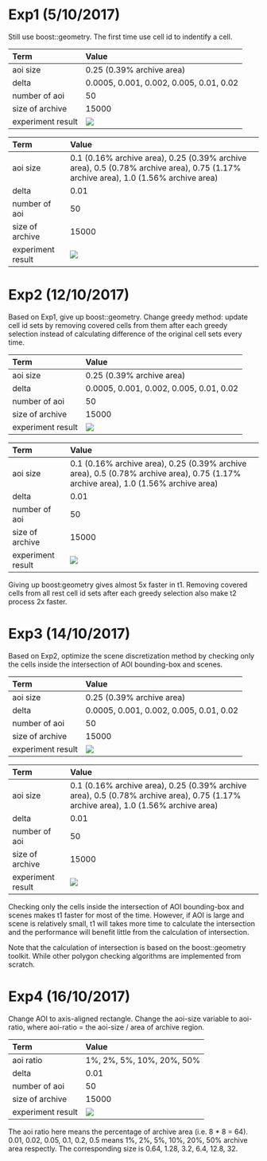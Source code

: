 # Exp1 (5/10/2017)
Still use boost::geometry. The first time use cell id to indentify a cell.

|Term | Value |
|:-|:-|
|aoi size|0.25 (0.39% archive area)|
|delta| 0.0005, 0.001, 0.002, 0.005, 0.01, 0.02|
|number of aoi|50|
|size of archive|15000|
|experiment result|![](1/t-delta.png)|

|Term | Value |
|:-|:-|
|aoi size|0.1 (0.16% archive area), 0.25 (0.39% archive area), 0.5 (0.78% archive area), 0.75 (1.17% archive area), 1.0 (1.56% archive area)|
|delta| 0.01 |
|number of aoi|50|
|size of archive| 15000|
|experiment result|![](1/t-aoi_size.png)|

# Exp2 (12/10/2017)
Based on Exp1, give up boost::geometry. Change greedy method: update cell id sets by removing covered cells from them after each greedy selection instead of calculating difference of the original cell sets every time.

|Term | Value |
|:-|:-|
|aoi size|0.25 (0.39% archive area)|
|delta| 0.0005, 0.001, 0.002, 0.005, 0.01, 0.02|
|number of aoi|50|
|size of archive|15000|
|experiment result|![](2/t-delta.png)|

|Term | Value |
|:-|:-|
|aoi size|0.1 (0.16% archive area), 0.25 (0.39% archive area), 0.5 (0.78% archive area), 0.75 (1.17% archive area), 1.0 (1.56% archive area)|
|delta| 0.01 |
|number of aoi|50|
|size of archive| 15000|
|experiment result|![](2/t-aoi_size.png)|

Giving up boost:geometry gives almost 5x faster in t1. Removing covered cells from all rest cell id sets after each greedy selection also make t2 process 2x faster.

# Exp3 (14/10/2017)
Based on Exp2, optimize the scene discretization method by checking only the cells inside the intersection of AOI bounding-box and scenes.

|Term | Value |
|:-|:-|
|aoi size|0.25 (0.39% archive area)|
|delta| 0.0005, 0.001, 0.002, 0.005, 0.01, 0.02|
|number of aoi|50|
|size of archive|15000|
|experiment result|![](3/t-delta.png)|

|Term | Value |
|:-|:-|
|aoi size|0.1 (0.16% archive area), 0.25 (0.39% archive area), 0.5 (0.78% archive area), 0.75 (1.17% archive area), 1.0 (1.56% archive area)|
|delta| 0.01 |
|number of aoi|50|
|size of archive| 15000 |
|experiment result|![](3/t-aoi_size.png)|

Checking only the cells inside the intersection of AOI bounding-box and scenes makes t1 faster for most of the time. However, if AOI is large and scene is relatively small, t1 will takes more time to calculate the intersection and the performance will benefit little from the calculation of intersection.

Note that the calculation of intersection is based on the boost::geometry toolkit. While other polygon checking algorithms are implemented from scratch.

# Exp4 (16/10/2017)
Change AOI to axis-aligned rectangle. Change the aoi-size variable to aoi-ratio, where aoi-ratio = the aoi-size / area of archive region.

|Term |Value |
|:-|:-|
|aoi ratio| 1%, 2%, 5%, 10%, 20%, 50% |
|delta| 0.01 |
|number of aoi|50|
|size of archive| 15000 |
|experiment result|![](4/t-aoi_ratio.png)|

The aoi ratio here means the percentage of archive area (i.e. 8 * 8 = 64). 0.01, 0.02, 0.05, 0.1, 0.2, 0.5 means 1%, 2%, 5%, 10%, 20%, 50% archive area respectly. The corresponding size is 0.64, 1.28, 3.2, 6.4, 12.8, 32.


